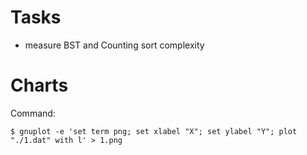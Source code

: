 # Tasks
* measure BST and Counting sort complexity

# Charts
Command:
```
$ gnuplot -e 'set term png; set xlabel "X"; set ylabel "Y"; plot "./1.dat" with l' > 1.png
```
